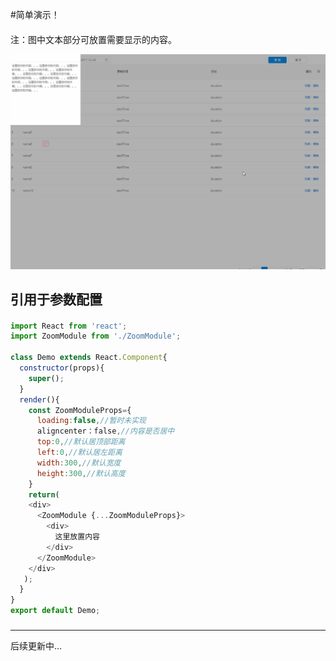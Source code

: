 
#简单演示！
####
注：图中文本部分可放置需要显示的内容。

![image](https://github.com/htengweb/MyComponents/blob/master/ZoomModule/2017-12-27.gif)
####
## 引用于参数配置
####
```javascript
import React from 'react';
import ZoomModule from './ZoomModule';

class Demo extends React.Component{
  constructor(props){
    super();
  }
  render(){
    const ZoomModuleProps={
      loading:false,//暂时未实现
      aligncenter：false,//内容是否居中
      top:0,//默认居顶部距离
      left:0,//默认居左距离
      width:300,//默认宽度
      height:300,//默认高度
    }
    return(
    <div>
      <ZoomModule {...ZoomModuleProps}>
        <div>
          这里放置内容
        </div>
      </ZoomModule>
    </div>
   );
  }
}
export default Demo;
```
###
-----------------------------------
后续更新中...

